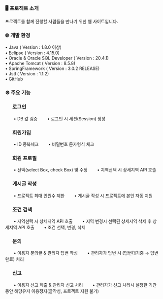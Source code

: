 ### 🖥️ 프로젝트 소개
프로젝트를 함께 진행할 사람들을 만나기 위한 웹 사이트입니다.

### 🌐 개발 환경
• Java ( Version : 1.8.0 이상)</br>
• Eclipse ( Version : 4.15.0)</br>
• Oracle & Oracle SQL Developer ( Version : 20.4.1)</br>
• Apache Tomcat ( Version : 8.5.8)</br>
• SpringFramework ( Version : 3.0.2 RELEASE)</br>
• Jstl ( Version : 1.1.2)</br>
• GitHub </br>

### ⚙️ 주요 기능
### &nbsp;&nbsp;&nbsp;&nbsp;&nbsp; 로그인
&nbsp;&nbsp;&nbsp;&nbsp;&nbsp;&nbsp; • DB 값 검증
&nbsp;&nbsp;&nbsp;&nbsp;&nbsp;&nbsp; • 로그인 시 세션(Session) 생성
### &nbsp;&nbsp;&nbsp;&nbsp;&nbsp; 회원가입
&nbsp;&nbsp;&nbsp;&nbsp;&nbsp;&nbsp; • ID 중복체크
&nbsp;&nbsp;&nbsp;&nbsp;&nbsp;&nbsp; • 비밀번호 문자형식 체크
### &nbsp;&nbsp;&nbsp;&nbsp;&nbsp; 회원 프로필
&nbsp;&nbsp;&nbsp;&nbsp;&nbsp;&nbsp; • 선택(select Box, check Box) 및 수정
&nbsp;&nbsp;&nbsp;&nbsp;&nbsp;&nbsp; • 지역선택 시 상세지역 API 호출
### &nbsp;&nbsp;&nbsp;&nbsp;&nbsp; 게시글 작성
&nbsp;&nbsp;&nbsp;&nbsp;&nbsp;&nbsp; • 프로젝트 최대 인원수 제한
&nbsp;&nbsp;&nbsp;&nbsp;&nbsp;&nbsp; • 게시글 작성 시 프로젝트에 본인 자동 지원
### &nbsp;&nbsp;&nbsp;&nbsp;&nbsp; 조건 검색
&nbsp;&nbsp;&nbsp;&nbsp;&nbsp;&nbsp; • 지역선택 시 상세지역 API 호출
&nbsp;&nbsp;&nbsp;&nbsp;&nbsp;&nbsp; • 지역 변경시 선택된 상세지역 삭제 후 상세지역 API 호출
&nbsp;&nbsp;&nbsp;&nbsp;&nbsp;&nbsp; • 조건 선택, 변경, 삭제
### &nbsp;&nbsp;&nbsp;&nbsp;&nbsp; 문의
&nbsp;&nbsp;&nbsp;&nbsp;&nbsp;&nbsp; • 이용자 문의글 & 관리자 답변 작성
&nbsp;&nbsp;&nbsp;&nbsp;&nbsp;&nbsp; • 관리자가 답변 시 (답변대기중 → 답변완료) 처리
### &nbsp;&nbsp;&nbsp;&nbsp;&nbsp; 신고
&nbsp;&nbsp;&nbsp;&nbsp;&nbsp;&nbsp; • 이용자 신고 제출 & 관리자 신고 처리
&nbsp;&nbsp;&nbsp;&nbsp;&nbsp;&nbsp; • 관리자가 신고 처리시 설정한 기간동안 해당유저 이용정지(글작성, 프로젝트 지원 불가)


